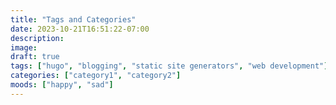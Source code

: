 ```yaml
---
title: "Tags and Categories"
date: 2023-10-21T16:51:22-07:00
description: 
image: 
draft: true
tags: ["hugo", "blogging", "static site generators", "web development"]
categories: ["category1", "category2"]
moods: ["happy", "sad"]
---
```

